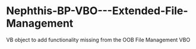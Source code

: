 # Nephthis-BP-VBO---Extended-File-Management
VB object to add functionality missing from the OOB File Management VBO
